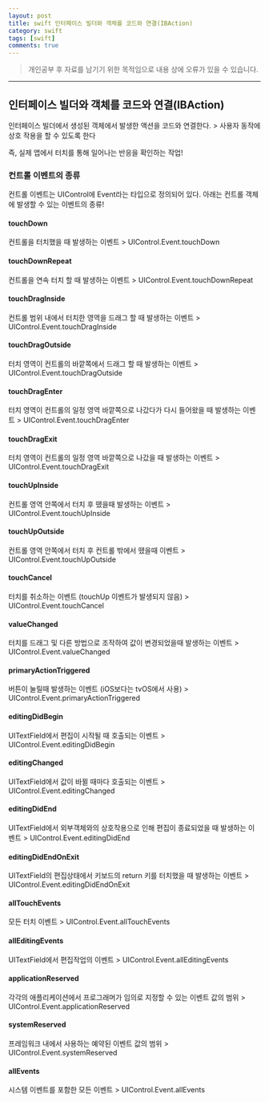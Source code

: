 ```yaml
---
layout: post
title: swift 인터페이스 빌더와 객체를 코드와 연결(IBAction)
category: swift
tags: [swift]
comments: true
---
```


> 개인공부 후 자료를 남기기 위한 목적임으로 내용 상에 오류가 있을 수 있습니다.    

<hr>

## 인터페이스 빌더와 객체를 코드와 연결(IBAction)

인터페이스 빌더에서 생성된 객체에서 발생한 액션을 코드와 연결한다. > 사용자 동작에 상호 작용을 할 수 있도록 한다

즉, 실제 앱에서 터치를 통해 일어나는 반응을 확인하는 작업!

### 컨트롤 이벤트의 종류

컨트롤 이벤트는 UIControl에 Event라는 타입으로 정의되어 있다. 아래는 컨트롤 객체에 발생할 수 있는 이벤트의 종류!

#### touchDown

컨트롤을 터치했을 때 발생하는 이벤트 > UIControl.Event.touchDown

#### touchDownRepeat

컨트롤을 연속 터치 할 때 발생하는 이벤트 > UIControl.Event.touchDownRepeat

#### touchDragInside

컨트롤 범위 내에서 터치한 영역을 드래그 할 때 발생하는 이벤트 > UIControl.Event.touchDragInside

#### touchDragOutside

터치 영역이 컨트롤의 바깥쪽에서 드래그 할 때 발생하는 이벤트 > UIControl.Event.touchDragOutside

#### touchDragEnter

터치 영역이 컨트롤의 일정 영역 바깥쪽으로 나갔다가 다시 들어왔을 때 발생하는 이벤트 > UIControl.Event.touchDragEnter

#### touchDragExit

터치 영역이 컨트롤의 일정 영역 바깥쪽으로 나갔을 때 발생하는 이벤트 > UIControl.Event.touchDragExit

#### touchUpInside

컨트롤 영역 안쪽에서 터치 후 뗐을때 발생하는 이벤트 > UIControl.Event.touchUpInside

#### touchUpOutside

컨트롤 영역 안쪽에서 터치 후 컨트롤 밖에서 뗐을때 이벤트 > UIControl.Event.touchUpOutside

#### touchCancel

터치를 취소하는 이벤트 (touchUp 이벤트가 발생되지 않음) > UIControl.Event.touchCancel

#### valueChanged

터치를 드래그 및 다른 방법으로 조작하여 값이 변경되었을때 발생하는 이벤트 > UIControl.Event.valueChanged

#### primaryActionTriggered

버튼이 눌릴때 발생하는 이벤트 (iOS보다는 tvOS에서 사용) > UIControl.Event.primaryActionTriggered

#### editingDidBegin

UITextField에서 편집이 시작될 때 호출되는 이벤트 > UIControl.Event.editingDidBegin

#### editingChanged

UITextField에서 값이 바뀔 때마다 호출되는 이벤트 > UIControl.Event.editingChanged

#### editingDidEnd

UITextField에서 외부객체와의 상호작용으로 인해 편집이 종료되었을 때 발생하는 이벤트 > UIControl.Event.editingDidEnd

#### editingDidEndOnExit

UITextField의 편집상태에서 키보드의 return 키를 터치했을 때 발생하는 이벤트 > UIControl.Event.editingDidEndOnExit

#### allTouchEvents

모든 터치 이벤트 > UIControl.Event.allTouchEvents

#### allEditingEvents

UITextField에서 편집작업의 이벤트 > UIControl.Event.allEditingEvents

#### applicationReserved

각각의 애플리케이션에서 프로그래머가 임의로 지정할 수 있는 이벤트 값의 범위 > UIControl.Event.applicationReserved

#### systemReserved

프레임워크 내에서 사용하는 예약된 이벤트 값의 범위 > UIControl.Event.systemReserved

#### allEvents

시스템 이벤트를 포함한 모든 이벤트 > UIControl.Event.allEvents
